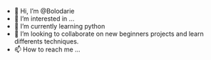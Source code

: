 - 👋 Hi, I’m @Bolodarie
- 👀 I’m interested in ...
- 🌱 I’m currently learning python
- 💞️ I’m looking to collaborate on new beginners projects and learn differents techniques.
- 📫 How to reach me ...

<!---
Bolodarie/Bolodarie is a ✨ special ✨ repository because its `README.md` (this file) appears on your GitHub profile.
You can click the Preview link to take a look at your changes.
--->
